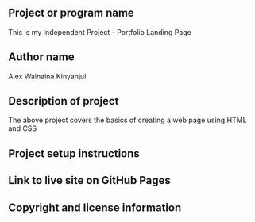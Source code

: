 ## Project or program name

This is my Independent Project - Portfolio Landing Page

## Author name

Alex Wainaina Kinyanjui
## Description of project

The above project covers the basics of creating a web page using HTML and CSS

## Project setup instructions
## Link to live site on GitHub Pages
## Copyright and license information
